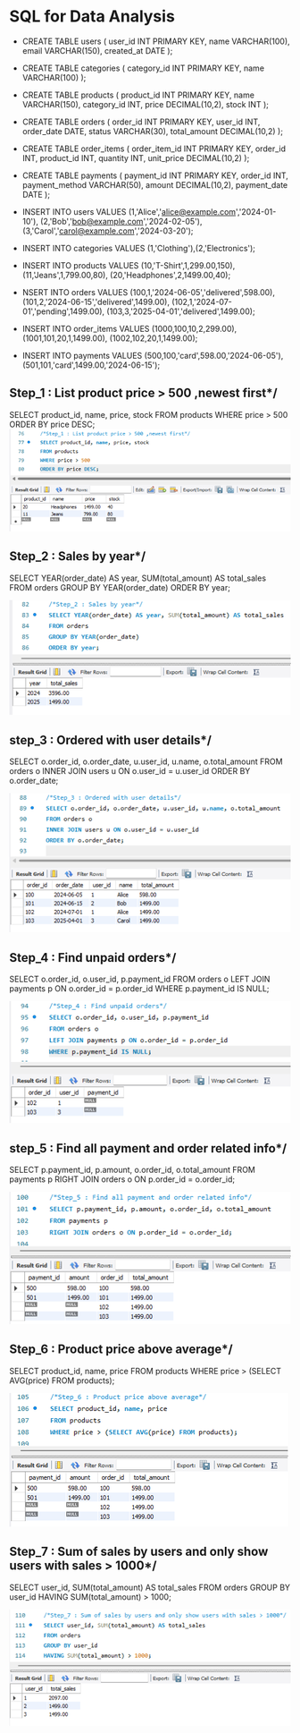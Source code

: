 # SQL for Data Analysis


+ CREATE TABLE users (
user_id INT PRIMARY KEY,
name VARCHAR(100),
email VARCHAR(150),
created_at DATE
);

+ CREATE TABLE categories (
category_id INT PRIMARY KEY,
name VARCHAR(100)
);

+ CREATE TABLE products (
product_id INT PRIMARY KEY,
name VARCHAR(150),
category_id INT,
price DECIMAL(10,2),
stock INT
);

+ CREATE TABLE orders (
order_id INT PRIMARY KEY,
user_id INT,
order_date DATE,
status VARCHAR(30),
total_amount DECIMAL(10,2)
);

+ CREATE TABLE order_items (
order_item_id INT PRIMARY KEY,
order_id INT,
product_id INT,
quantity INT,
unit_price DECIMAL(10,2)
);

+ CREATE TABLE payments (
payment_id INT PRIMARY KEY,
order_id INT,
payment_method VARCHAR(50),
amount DECIMAL(10,2),
payment_date DATE
);


+ INSERT INTO users VALUES (1,'Alice','alice@example.com','2024-01-10'),
(2,'Bob','bob@example.com','2024-02-05'),
(3,'Carol','carol@example.com','2024-03-20');

+ INSERT INTO categories VALUES (1,'Clothing'),(2,'Electronics');

+ INSERT INTO products VALUES
(10,'T-Shirt',1,299.00,150),
(11,'Jeans',1,799.00,80),
(20,'Headphones',2,1499.00,40);

+ NSERT INTO orders VALUES 
(100,1,'2024-06-05','delivered',598.00),
(101,2,'2024-06-15','delivered',1499.00),
(102,1,'2024-07-01','pending',1499.00),
(103,3,'2025-04-01','delivered',1499.00);

+ INSERT INTO order_items VALUES
(1000,100,10,2,299.00),
(1001,101,20,1,1499.00),
(1002,102,20,1,1499.00);

+ INSERT INTO payments VALUES
(500,100,'card',598.00,'2024-06-05'),
(501,101,'card',1499.00,'2024-06-15');


## Step_1 : List product price > 500 ,newest first*/
SELECT product_id, name, price, stock
FROM products
WHERE price > 500
ORDER BY price DESC;
<img src="task_4_1SS.png">

## Step_2 : Sales by year*/
SELECT YEAR(order_date) AS year, SUM(total_amount) AS total_sales
FROM orders
GROUP BY YEAR(order_date)
ORDER BY year;

<img src="task_4_2SS.png">

## step_3 : Ordered with user details*/
SELECT o.order_id, o.order_date, u.user_id, u.name, o.total_amount
FROM orders o
INNER JOIN users u ON o.user_id = u.user_id
ORDER BY o.order_date;

<img src="task_4_3SS.png">

## Step_4 : Find unpaid orders*/
SELECT o.order_id, o.user_id, p.payment_id
FROM orders o
LEFT JOIN payments p ON o.order_id = p.order_id
WHERE p.payment_id IS NULL;

<img src="task_4_4SS.png">

## step_5 : Find all payment and order related info*/
SELECT p.payment_id, p.amount, o.order_id, o.total_amount
FROM payments p
RIGHT JOIN orders o ON p.order_id = o.order_id;

<img src="task_4_5SS.png">

## Step_6 : Product price above average*/
SELECT product_id, name, price
FROM products
WHERE price > (SELECT AVG(price) FROM products);

<img src="task_4_6SS.png">

## Step_7 : Sum of sales by users and only show users with sales > 1000*/
SELECT user_id, SUM(total_amount) AS total_sales
FROM orders
GROUP BY user_id
HAVING SUM(total_amount) > 1000;

<img src="task_4_7SS.png">

